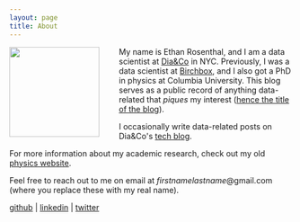 ```yaml
---
layout: page
title: About
---
```

<img style="float:left;padding-right:15px;margin-right:20px" src="/assets/img/profile_sketch_thresh.jpg" width="160" />

My name is Ethan Rosenthal, and I am a data scientist at [Dia&Co](https://www.dia.co) in NYC. Previously, I was a data scientist at [Birchbox](http://www.birchbox.com), and I also got a PhD in physics at Columbia University. This blog serves as a public record of anything data-related that *piques* my interest ([hence the title of the blog](http://youtu.be/xECUrlnXCqk)).

I occasionally write data-related posts on Dia&Co's [tech blog](https://making.dia.com/@eprosenthal).

For more information about my academic research, check out my old [physics website](http://ethanrosenthal.com).

Feel free to reach out to me on email at *firstnamelastname*@gmail.com (where you replace these with my real name).

[github](https://github.com/EthanRosenthal) | [linkedin](https://www.linkedin.com/in/ethanrosenthal) | [twitter](https://twitter.com/eprosenthal)
